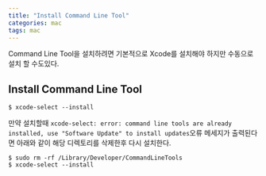 ```yaml
---
title: "Install Command Line Tool"
categories: mac
tags: mac
---
```


Command Line Tool을 설치하려면 기본적으로 Xcode를 설치해야 하지만 수동으로 설치 할 수도있다.

## Install Command Line Tool
```
$ xcode-select --install
```

만약 설치할때 `xcode-select: error: command line tools are already installed, use "Software Update" to install updates`오류 메세지가 출력된다면 아래와 같이 해당 디렉토리를 삭제한후 다시 설치한다.
```
$ sudo rm -rf /Library/Developer/CommandLineTools
$ xcode-select --install
```
